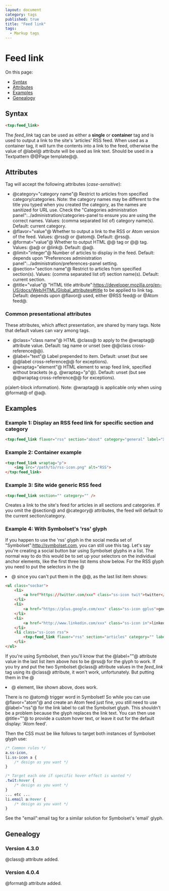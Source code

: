 ```yaml
---
layout: document
category: tags
published: true
title: "Feed link"
tags:
  - Markup tags
---
```


# Feed link

On this page:

* [Syntax](#user-content-syntax)
* [Attributes](#user-content-attributes)
* [Examples](#user-content-examples)
* [Genealogy](#user-content-genealogy)

## Syntax

```html
<txp:feed_link>
```

The *feed_link* tag can be used as either a __single__ or __container__ tag and is used to output a link to the site's 'articles' RSS feed. When used as a container tag, it will turn the contents into a link to the feed, otherwise the value of @label@ attribute will be used as link text. Should be used in a Textpattern @@Page template@@.

## Attributes

Tag will accept the following attributes (*case-sensitive*):

* @category="category name"@
Restrict to articles from specified category/categories. Note: the category names may be different to the title you typed when you created the category, as the names are sanitized for URL use. Check the "Categories administration panel":../administration/categories-panel to ensure you are using the correct names.
Values: (comma separated list of) category name(s).
Default: current category.
* @flavor="value"@
Whether to output a link to the RSS or Atom version of the feed.
Values: @rss@ or @atom@.
Default: @rss@.
* @format="value"@
Whether to output HTML @<a>@ tag or @<link>@ tag.
Values: @a@ or @link@.
Default: @a@.
* @limit="integer"@
Number of articles to display in the feed.
Default: depends upon "Preferences administration panel":../administration/preferences-panel setting.
* @section="section name"@
Restrict to articles from specified section(s).
Values: (comma separated list of) section name(s).
Default: current section.
* @title="value"@
"HTML title attribute":https://developer.mozilla.org/en-US/docs/Web/HTML/Global_attributes#title to be applied to link tag.
Default: depends upon @flavor@ used, either @RSS feed@ or @Atom feed@.

### Common presentational attributes

These attributes, which affect presentation, are shared by many tags. Note that default values can vary among tags.

* @class="class name"@
HTML @class@ to apply to the @wraptag@ attribute value.
Default: tag name or unset (see @@class cross-reference@@).
* @label="text"@
Label prepended to item.
Default: unset (but see @@label cross-reference@@ for exceptions).
* @wraptag="element"@
HTML element to wrap feed link, specified without brackets (e.g. @wraptag="p"@).
Default: unset (but see @@wraptag cross-reference@@ for exceptions).

p(alert-block information). Note: @wraptag@ is applicable only when using @format@ of @a@.

## Examples

### Example 1: Display an RSS feed link for specific section and category

```html
<txp:feed_link flavor="rss" section="about" category="general" label="XML" wraptag="p" />
```

### Example 2: Container example

```html
<txp:feed_link wraptag="p">
    <img src="/path/to/rss-icon.png" alt="RSS">
</txp:feed_link>
```

### Example 3: Site wide generic RSS feed

```html
<txp:feed_link section="" category="" />
```

Creates a link to the site's feed for articles in all sections and categories. If you omit the @section@ and @category@ attributes, the feed will default to the current section/category.

### Example 4: With Symbolset's 'rss' glyph

If you happen to use the 'rss' glyph in the social media set of "Symbolset":http://symbolset.com, you can still use this tag. Let's say you're creating a social button bar using Symbolset glyphs in a list. The normal way to do this would be to set up your selectors on the individual anchor elements, like the first three list items show below. For the RSS glyph you need to put the selectors in the @<li>@ since you can't put them in the @<a>@, as the last list item shows:

```html
<ul class="socbar">
    <li>
        <a href"https://twitter.com/xxx" class="ss-icon twit">twitter</a>
    </li>
    <li>
        <a href="https://plus.google.com/xxx" class="ss-icon gplus">googleplus</a>
    </li>
    <li>
        <a href="http://www.linkedin.com/xxx" class="ss-icon in">linkedin</a>
    </li>
    <li class="ss-icon rss">
        <txp:feed_link flavor="rss" section="articles" category="" label="rss" />
    </li>
</ul>
```

If you're using Symbolset, then you'll know that the @label=""@ attribute value in the last list item above *has* to be @rss@ for the glyph to work. If you try and put the two Symbolset @class@ attribute values in the *feed_link* tag using its @class@ attribute, it won't work, unfortunately. But putting them in the @<li>@ element, like shown above, does work.

There is no @atom@ trigger word in Symbolset! So while you can use @flavor="atom"@ and create an Atom feed just fine, you still need to use @label="rss"@ for the link label to call the Symbolset glyph. This shouldn't be a problem because the glyph replaces the link text. You can then use @title=""@ to provide a custom hover text, or leave it out for the default display: 'Atom feed'.

Then the CSS must be like follows to target both instances of Symbolset glyph use:

```css
/* Common rules */
a.ss-icon,
li.ss-icon a {
    /* design as you want */
}

/* Target each one if specific hover effect is wanted */
.twit:hover {
    /* design as you want */
}
... etc ...
li.email a:hover {
    /* design as you want */
}
```

See the "email":email tag for a similar solution for Symbolset's 'email' glyph.

## Genealogy

### Version 4.3.0

@class@ attribute added.

### Version 4.0.4

@format@ attribute added.
